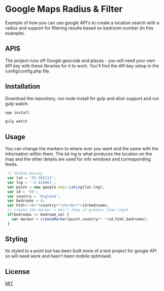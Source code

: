 
# Google Maps Radius & Filter

Example of how you can use google API's to create a location search with a radius and support for filtering results based on bedroom number (in this example).

## APIS

The project runs off Google geocode and places  - you will need your own API key with these libraries for it to work. You'll find the API key setup in the config/config.php file.


## Installation

Download the repository, run node install for gulp and elixir support and run gulp watch.

```bash
npm install
```
```bash
gulp watch
```

## Usage

You can change the markers to where ever you want and the same with the information within them.  The lat lng is what produces the location on the map and the other details are used for info windows and corresponding feeds.

```javascript
 // dunham massey
 var lat = '53.393113';
 var lng = '-2.416661';
 var point = new google.maps.LatLng(lat,lng);
 var id = '55';
 var country = 'England';
 var bedrooms = 4;
 var html="<b>"+country+"</b><br>"+id+bedrooms;
 // create the marker < don't show if greater than input
 if(bedrooms <= bedroom_no) {
   var marker = createMarker(point,country+" "+id,html,bedrooms);
 }
```
## Styling
Its styled to a point but has been built more of a test project for google API so will need work and hasn't been mobile optimised.

## License
[MIT](https://choosealicense.com/licenses/mit)

